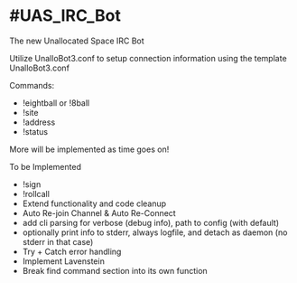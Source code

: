 #UAS_IRC_Bot
===========

The new Unallocated Space IRC Bot

Utilize UnalloBot3.conf to setup connection information using the template UnalloBot3.conf

Commands:
* !eightball or !8ball
* !site
* !address
* !status
	
More will be implemented as time goes on!

To be Implemented
* !sign
* !rollcall
* Extend functionality and code cleanup
* Auto Re-join Channel & Auto Re-Connect 
* add cli parsing for verbose (debug info), path to config (with default)
* optionally print info to stderr, always logfile, and detach as daemon (no stderr in that case)
* Try + Catch error handling
* Implement Lavenstein
* Break find command section into its own function

